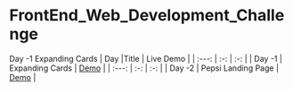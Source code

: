 # FrontEnd_Web_Development_Challenge
Day -1 Expanding Cards 
| Day |Title  | Live Demo  |
| :---:   | :-: | :-: |
| Day -1 | Expanding Cards | [Demo](https://sachinlalms.github.io/FrontEnd/Expand_Cards/) |
| :---:   | :-: | :-: |
| Day -2 | Pepsi Landing Page | [Demo](https://sachinlalms.github.io/FrontEnd/Pepsi_landing/) |
